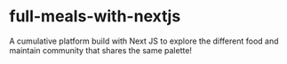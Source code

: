 # full-meals-with-nextjs
A cumulative platform build with Next JS to explore the different food and maintain community that shares the same palette!

